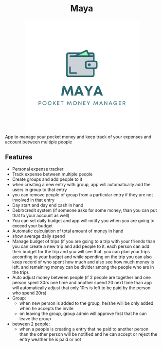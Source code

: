 <div align="center">
<h1>Maya</h1>
<img alt="logo" src="./logo/full-small.png" />
</div>
App to manage your pocket money and keep track of your expenses and account between multiple people

## Features

- Personal expense tracker
- Track expense between multiple people
- Create groups and add people to it
- when creating a new entry with group, app will automatically add the users in group to that entry
- you can remove people of group from a particular entry if they are not involved in that entry
- Day start and day end cash in hand
- Debit/credit system (if someone asks for some money, than you can put that to your account as well)
- You can set daily budget and app will notify you when you are going to exceed your budget
- Automatic calculation of total amount of money in hand
- show average daily spend
- Manage budget of trips
  (if you are going to a trip with your friends than you can create a new trip and add people to it.
  each person can add their budget for the trip and you will see that. you can plan your trips according to your budget and while spending on the trip you can also keep record of who spent how much and also see how much money is left. and remaining money can be divider among the people who are in the trip).
- Auto adjust money between people (if 2 people are together and one person spent 30rs one time and another spend 20 next time than app will automatically adjust that only 10rs is left to be paid by the person who spend 20rs)
- Group:
  - when new person is added to the group, he/she will be only added when he accepts the invite
  - on leaving the group, group admin will approve first that he can leave the group
- between 2 people:
  - when a people is creating a entry that he paid to another person than the other person will be notified and he can accept or reject the entry weather he is paid or not
